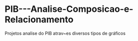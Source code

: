 # PIB---Analise-Composicao-e-Relacionamento
Projetos analise do PIB  atrav~es diversos tipos de gráficos
